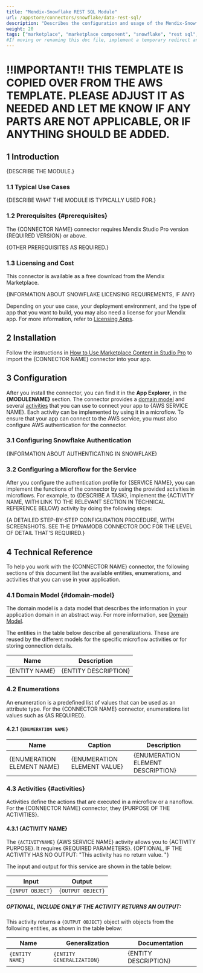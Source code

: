 ```yaml
---
title: "Mendix-Snowflake REST SQL Module"
url: /appstore/connectors/snowflake/data-rest-sql/
description: "Describes the configuration and usage of the Mendix-Snowflake REST SQL module from the Mendix Marketplace."
weight: 20
tags: ["marketplace", "marketplace component", "snowflake", "rest sql", "module"]
#If moving or renaming this doc file, implement a temporary redirect and let the respective team know they should update the URL in the product. See Mapping to Products for more details. 
---
```


# !!IMPORTANT!! THIS TEMPLATE IS COPIED OVER FROM THE AWS TEMPLATE. PLEASE ADJUST IT AS NEEDED AND LET ME KNOW IF ANY PARTS ARE NOT APPLICABLE, OR IF ANYTHING SHOULD BE ADDED.

## 1 Introduction

{DESCRIBE THE MODULE.}

### 1.1 Typical Use Cases

{DESCRIBE WHAT THE MODULE IS TYPICALLY USED FOR.}

### 1.2 Prerequisites {#prerequisites}

The {CONNECTOR NAME} connector requires Mendix Studio Pro version {REQUIRED VERSION} or above.

{OTHER PREREQUISITES AS REQUIRED.}

### 1.3 Licensing and Cost

This connector is available as a free download from the Mendix Marketplace.

{INFORMATION ABOUT SNOWFLAKE LICENSING REQUIREMENTS, IF ANY}

Depending on your use case, your deployment environment, and the type of app that you want to build, you may also need a license for your Mendix app. For more information, refer to [Licensing Apps](/developerportal/deploy/licensing-apps-outside-mxcloud/).

## 2 Installation

Follow the instructions in [How to Use Marketplace Content in Studio Pro](/appstore/general/app-store-content/) to import the {CONNECTOR NAME} connector into your app.

## 3 Configuration

After you install the connector, you can find it in the **App Explorer**, in the **{MODULENAME}** section. The connector provides a [domain model](#domain-model) and several [activities](#activities) that you can use to connect your app to {AWS SERVICE NAME}. Each activity can be implemented by using it in a microflow. To ensure that your app can connect to the AWS service, you must also configure AWS authentication for the connector.

### 3.1 Configuring Snowflake Authentication

{INFORMATION ABOUT AUTHENTICATING IN SNOWFLAKE}

### 3.2 Configuring a Microflow for the Service

After you configure the authentication profile for {SERVICE NAME}, you can implement the functions of the connector by using the provided activities in microflows. For example, to {DESCRIBE A TASK}, implement the {ACTIVITY NAME, WITH LINK TO THE RELEVANT SECTION IN TECHNICAL REFERENCE BELOW} activity by doing the following steps:

{A DETAILED STEP-BY-STEP CONFIGURATION PROCEDURE, WITH SCREENSHOTS. SEE THE DYNAMODB CONNECTOR DOC FOR THE LEVEL OF DETAIL THAT'S REQUIRED.}

## 4 Technical Reference

To help you work with the {CONNECTOR NAME} connector, the following sections of this document list the available entities, enumerations, and activities that you can use in your application.

### 4.1 Domain Model {#domain-model}

The domain model is a data model that describes the information in your application domain in an abstract way. For more information, see [Domain Model](/refguide/domain-model/).

The entities in the table below describe all generalizations. These are reused by the different models for the specific microflow activities or for storing connection details.

| Name | Description |
| --- | --- |
| {ENTITY NAME} | {ENTITY DESCRIPTION} |

### 4.2 Enumerations

An enumeration is a predefined list of values that can be used as an attribute type. For the {CONNECTOR NAME} connector, enumerations list values such as {AS REQUIRED}.

#### 4.2.1 `{ENUMERATION NAME}`

| Name | Caption | Description |
| --- | --- | --- |
| {ENUMERATION ELEMENT NAME} | {ENUMERATION ELEMENT VALUE} | {ENUMERATION ELEMENT DESCRIPTION} |

### 4.3 Activities {#activities}

Activities define the actions that are executed in a microflow or a nanoflow. For the {CONNECTOR NAME} connector, they {PURPOSE OF THE ACTIVITIES}.

#### 4.3.1 {ACTIVITY NAME}

The `{ACTIVITYNAME}` {AWS SERVICE NAME} activity allows you to {ACTIVITY PURPOSE}. It requires {REQUIRED PARAMETERS}. {OPTIONAL, IF THE ACTIVITY HAS NO OUTPUT: "This activity has no return value.
"}

The input and output for this service are shown in the table below:

| Input | Output |
| --- | --- |
| `{INPUT OBJECT}` | `{OUTPUT OBJECT}` |

##### OPTIONAL, INCLUDE ONLY IF THE ACTIVITY RETURNS AN OUTPUT:

This activity returns a `{OUTPUT OBJECT}` object with objects from the following entities, as shown in the table below:

| Name |    Generalization |    Documentation |
| --- | --- | --- |
| `{ENTITY NAME}` | `{ENTITY GENERALIZATION}` | {ENTITY DESCRIPTION} |
